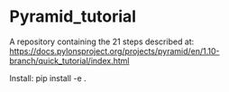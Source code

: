 # Pyramid_tutorial
A repository containing the 21 steps described at:
https://docs.pylonsproject.org/projects/pyramid/en/1.10-branch/quick_tutorial/index.html

Install:
pip install -e .
